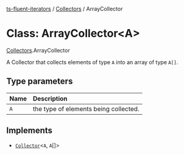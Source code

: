 [ts-fluent-iterators](../README.md) / [Collectors](../modules/Collectors.md) / ArrayCollector

# Class: ArrayCollector\<A\>

[Collectors](../modules/Collectors.md).ArrayCollector

A Collector that collects elements of type `A` into an array of type `A[]`.

## Type parameters

| Name | Description                           |
| :--- | :------------------------------------ |
| `A`  | the type of elements being collected. |

## Implements

- [`Collector`](../interfaces/Collectors.Collector.md)\<`A`, `A`[]\>
